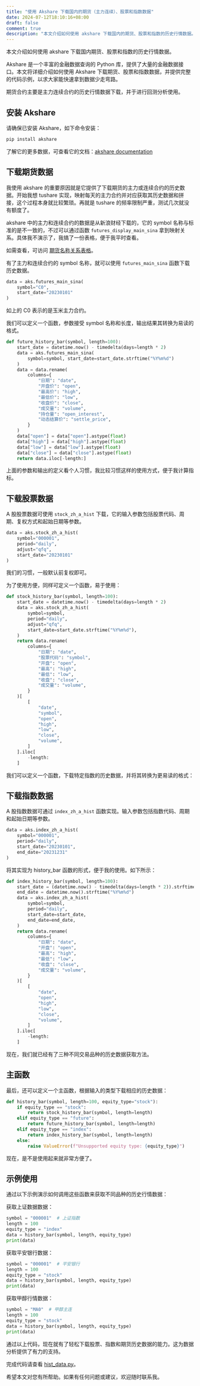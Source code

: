 ```yaml
---
title: "使用 Akshare 下载国内的期货（主力连续）、股票和指数数据"
date: 2024-07-12T18:10:16+08:00
draft: false
comment: true
description: "本文介绍如何使用 akshare 下载国内的期货、股票和指数的历史行情数据。"
---
```


本文介绍如何使用 akshare 下载国内期货、股票和指数的历史行情数据。

Akshare 是一个丰富的金融数据查询的 Python 库，提供了大量的金融数据接口。本文将详细介绍如何使用 Akshare 下载期货、股票和指数数据，并提供完整的代码示例，以求大家能快速拿到数据少走弯路。

期货合约主要是主力连续合约的历史行情数据下载，并于进行回测分析使用。

## 安装 Akshare

请确保已安装 Akshare，如下命令安装：

```bash
pip install akshare
```

了解它的更多数据，可查看它的文档：[akshare documentation](https://akshare.akfamily.xyz/platform.html)

## 下载期货数据

我使用 akshare 的重要原因就是它提供了下载期货的主力或连续合约的历史数据。开始我想 tushare 实现，映射每天的主力合约并对应获取其历史数据和拼接，这个过程本身就比较繁琐。再就是 tushare 的频率限制严重，测试几次就没有额度了。

akshare 中的主力和连续合约的数据是从新浪财经下载的，它的 symbol 名称与标准的是不一致的，不过可以通过函数 `futures_display_main_sina` 拿到映射关系。具体我不演示了，我搞了一份表格，便于我平时查看。

如需查看，可访问 [期货名称关系表格](https://gist.github.com/poloxue/89395ef4001f244c4ad872ea9cfa1cb8)。

有了主力和连续合约的 symbol 名称，就可以使用 `futures_main_sina` 函数下载历史数据。

```python
data = aks.futures_main_sina(
    symbol="C0",
    start_date="20230101"
)
```

如上的 C0 表示的是玉米主力合约。

我们可以定义一个函数，参数接受 symbol 名称和长度，输出结果其转换为易读的格式。

```python
def future_history_bar(symbol, length=100):
    start_date = datetime.now() - timedelta(days=length * 2)
    data = aks.futures_main_sina(
        symbol=symbol, start_date=start_date.strftime("%Y%m%d")
    )
    data = data.rename(
        columns={
            "日期": "date",
            "开盘价": "open",
            "最高价": "high",
            "最低价": "low",
            "收盘价": "close",
            "成交量": "volume",
            "持仓量": "open_interest",
            "动态结算价": "settle_price",
        }
    )
    data["open"] = data["open"].astype(float)
    data["high"] = data["high"].astype(float)
    data["low"] = data["low"].astype(float)
    data["close"] = data["close"].astype(float)
    return data.iloc[-length:]
```

上面的参数和输出的定义看个人习惯，我比较习惯这样的使用方式，便于我计算指标。

## 下载股票数据

A 股股票数据可使用 `stock_zh_a_hist` 下载，它的输入参数包括股票代码、周期、复权方式和起始日期等参数。

```python
data = aks.stock_zh_a_hist(
    symbol="000001",
    period="daily",
    adjust="qfq",
    start_date="20230101"
)
```

我们的习惯，一般默认前复权即可。

为了使用方便，同样可定义一个函数，易于使用：

```python
def stock_history_bar(symbol, length=100):
    start_date = datetime.now() - timedelta(days=length * 2)
    data = aks.stock_zh_a_hist(
        symbol=symbol,
        period="daily",
        adjust="qfq",
        start_date=start_date.strftime("%Y%m%d"),
    )
    return data.rename(
        columns={
            "日期": "date",
            "股票代码": "symbol",
            "开盘": "open",
            "最高": "high",
            "最低": "low",
            "收盘": "close",
            "成交量": "volume",
        }
    )[
        [
            "date",
            "symbol",
            "open",
            "high",
            "low",
            "close",
            "volume",
        ]
    ].iloc[
        -length:
    ]
```

我们可以定义一个函数，下载特定指数的历史数据，并将其转换为更易读的格式：

## 下载指数数据

A 股指数数据可通过 `index_zh_a_hist` 函数实现。输入参数包括指数代码、周期和起始日期等参数。

```python
data = aks.index_zh_a_hist(
    symbol="000001",
    period="daily",
    start_date="20230101",
    end_date="20231231"
)
```

将其实现为 history_bar 函数的形式，便于我的使用。如下所示：

```python
def index_history_bar(symbol, length=100):
    start_date = (datetime.now() - timedelta(days=length * 2)).strftime("%Y%m%d")
    end_date = datetime.now().strftime("%Y%m%d")
    data = aks.index_zh_a_hist(
        symbol=symbol,
        period="daily",
        start_date=start_date,
        end_date=end_date,
    )
    return data.rename(
        columns={
            "日期": "date",
            "开盘": "open",
            "最高": "high",
            "最低": "low",
            "收盘": "close",
            "成交量": "volume",
        }
    )[
        [
            "date",
            "open",
            "high",
            "low",
            "close",
            "volume",
        ]
    ].iloc[
        -length:
    ]
```

现在，我们就已经有了三种不同交易品种的历史数据获取方法。

## 主函数

最后，还可以定义一个主函数，根据输入的类型下载相应的历史数据：

```python
def history_bar(symbol, length=100, equity_type="stock"):
    if equity_type == "stock":
        return stock_history_bar(symbol, length=length)
    elif equity_type == "future":
        return future_history_bar(symbol, length=length)
    elif equity_type == "index":
        return index_history_bar(symbol, length=length)
    else:
        raise ValueError(f"Unsupported equity type: {equity_type}")
```

现在，是不是使用起来就非常方便了。

## 示例使用

通过以下示例演示如何调用这些函数来获取不同品种的历史行情数据：

获取上证数据数据：

```python
symbol = "000001"  # 上证指数
length = 100
equity_type = "index"
data = history_bar(symbol, length, equity_type)
print(data)
```

获取平安银行数据：

```python
symbol = "000001"  # 平安银行
length = 100
equity_type = "stock"
data = history_bar(symbol, length, equity_type)
print(data)
```

获取甲醇行情数据：

```python
symbol = "MA0"  # 甲醇主连
length = 100
equity_type = "stock"
data = history_bar(symbol, length, equity_type)
print(data)
```

通过以上代码，现在就有了轻松下载股票、指数和期货历史数据的能力。这为数据分析提供了有力的支持。

完成代码请查看 [hist_data.py](https://gist.github.com/poloxue/a913534bc92c7fb29f0ffab5647a8ab3)。

希望本文对您有所帮助。如果有任何问题或建议，欢迎随时联系我。

